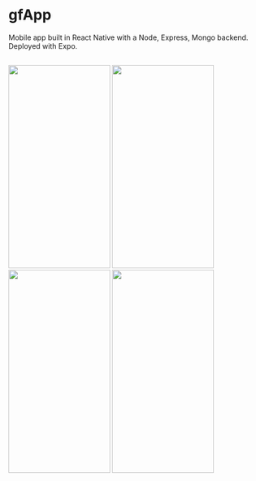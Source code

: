 # gfApp
Mobile app built in React Native with a Node, Express, Mongo backend. Deployed with Expo.

##

<div>
  <img src="https://readmeimages.s3-us-west-1.amazonaws.com/needy-home" height=400 width=200/>
  <img src="https://readmeimages.s3-us-west-1.amazonaws.com/Needy-insertMSG" height=400 width=200/> 
  <img src="https://readmeimages.s3-us-west-1.amazonaws.com/needysend" height=400 width=200/>
  <img src="https://readmeimages.s3-us-west-1.amazonaws.com/needytextlight" height=400 width=200/>
</div>
